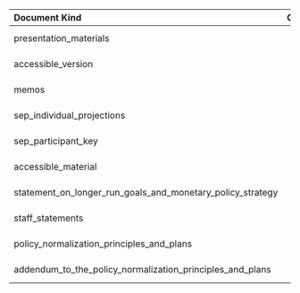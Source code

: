 | Document Kind                                              |   Count | Earliest   | Latest     |
|:-----------------------------------------------------------|--------:|:-----------|:-----------|
| presentation_materials                                     |     704 | 1976-03-29 | 2017-12-13 |
| accessible_version                                         |     190 | 2001-06-27 | 2011-12-13 |
| memos                                                      |      86 | 1955-01-11 | 2017-02-01 |
| sep_individual_projections                                 |      74 | 2007-10-31 | 2017-12-13 |
| sep_participant_key                                        |      50 | 2007-10-31 | 2017-12-13 |
| accessible_material                                        |      34 | 2007-10-31 | 2011-11-02 |
| statement_on_longer_run_goals_and_monetary_policy_strategy |      10 | 2013-01-30 | 2017-02-01 |
| staff_statements                                           |       8 | 1980-12-19 | 1998-08-18 |
| policy_normalization_principles_and_plans                  |       2 | 2014-09-17 | 2014-09-17 |
| addendum_to_the_policy_normalization_principles_and_plans  |       2 | 2017-06-14 | 2017-06-14 |